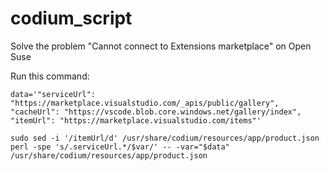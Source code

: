 # codium_script
Solve the problem "Cannot connect to Extensions marketplace" on Open Suse

Run this command:

```console
data='"serviceUrl": "https://marketplace.visualstudio.com/_apis/public/gallery",
"cacheUrl": "https://vscode.blob.core.windows.net/gallery/index",
"itemUrl": "https://marketplace.visualstudio.com/items"'

sudo sed -i '/itemUrl/d' /usr/share/codium/resources/app/product.json
perl -spe 's/.serviceUrl.*/$var/' -- -var="$data"  /usr/share/codium/resources/app/product.json
```
